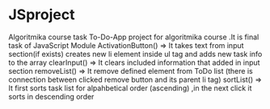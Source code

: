# JSproject


Algoritmika course task 
To-Do-App project for algoritmika course .It is final task of JavaScript Module
ActivationButton() => It takes text from input section(if exists) creates new li element inside ul tag and adds new task info to the array
clearInput() => It clears included information that added in input section
removeList() => It remove defined element from ToDo list (there is connection between clicked remove button and its parent li tag)
sortList() => It first sorts  task list for alpahbetical order (ascending) ,in the next click it sorts in descending order
